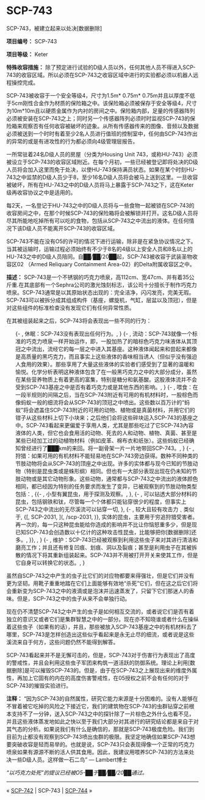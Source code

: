 # SCP-743
                        




SCP-743，被建立起来以处决[数据删除]



**项目编号：** SCP-743

**项目等级：** Keter

**特殊收容措施：** 除了预定进行试验的D级人员以外，任何其他人员不得进入SCP-743的收容区域。所以必须在SCP-743之收容区域中进行的实验都必须以机器人远程操控完成。

SCP-743被收容于一个安全等级4，尺寸为1.5m* 0.75m* 0.75m并且以厚度不低于5cm刚性合金作为材质的保险箱之中。该保险箱必须被保存于安全等级4，尺寸为10m*10m且以硬质金属作为内衬的房间之中。保险箱内部，足量的传感器阵列必须被安装在SCP-743之上；同时另一个传感器阵列必须时时监视SCP-743的保险箱来观察否有任何收容被破坏的迹象。从所有传感器传来的图像、音频以及数据必须被送到一个时时有着至少2名人员进行值班的控制室中，任何由SCP-743作出的异常的或是有进攻性的行为都必须向4级管理层报告。

一所常驻着24名D级人员的房屋（分类为Housing Unit 743，或称HU-743）必须被设立于SCP-743的收容区域附近。在每个月初，一些已经被登记即将处决的D级人员将会加入这里而免于处决，以使HU-743保持满员状态。如果在某个时刻HU-743之中监禁的D级人员少于8，至少16名D级人员将会被马上送到这里。一旦收容被破坏，所有在HU-743之中的D级人员将马上暴露于SCP-743之下，这在Keter级再收容协议之中是适用的。

每2天，一名登记于HU-743之中的D级人员将与一些食物一起被锁在SCP-743的收容房间之中，在那个时候SCP-743的保险箱将会被解锁并打开。这名D级人员将尽其所能地吃掉所有可以吃的食物，包括从SCP-743之中流出的液体。在任何情况下该D级人员不能离开SCP-743的收容区域。

SCP-743不能在没有O5的许可的情况下进行运输，除非是在紧急协议情况之下。当其被运输时，运输过程必须始终有不少于8名的4级以上安全人员和8名以上的HU-743之中的D级人员陪同。自██/██/20██起，SCP-743被收容于武装圣物收容区02 （Armed Reliquary Containment Area-02）的Delta附属收容区之中。

**描述：** SCP-743是一个不锈钢的巧克力喷泉，高112cm、宽47cm、并有着35公斤重.在其底部有一个Sephra公司的激光蚀刻标志，该公司十分擅长于制作巧克力喷泉。SCP-743通常是以其原始状态出现的：完全洁净，闪闪发亮，完美无瑕。SCP-743可以被拆分成其组成构件（基座，螺旋机，气缸，层盆以及顶冠），但是对这些组件的标准检查没有发现它们有任何异常性质。

在其被组装起来之后，SCP-743将会表现出一些不同的行为：

<ol>{- , &#20241;&#30496;&#65306;SCP-743&#27809;&#26377;&#34920;&#29616;&#20986;&#20219;&#20309;&#34892;&#20026;&#12290;, }
{- , &#27969;&#21160;&#65306;SCP-743&#23601;&#20687;&#19968;&#20010;&#26631;&#20934;&#30340;&#24039;&#20811;&#21147;&#21943;&#27849;&#19968;&#26679;&#24320;&#22987;&#36816;&#20316;&#65292;&#21363;&#65292;&#19968;&#32929;&#21152;&#28909;&#20102;&#30340;&#26263;&#26837;&#33394;&#24039;&#20811;&#21147;&#21619;&#28082;&#20307;&#20174;&#20854;&#39030;&#20896;&#20043;&#20013;&#27969;&#20986;&#65292;&#27969;&#32463;&#23427;&#30340;&#27599;&#19968;&#23618;&#20043;&#20013;&#36827;&#20837;&#20854;&#22522;&#24231;&#12290;&#36825;&#31181;&#28082;&#20307;&#38395;&#36215;&#26469;&#21644;&#23581;&#36215;&#26469;&#37117;&#20687;&#26159;&#39640;&#36136;&#37327;&#30340;&#40657;&#24039;&#20811;&#21147;&#65292;&#32780;&#19988;&#20107;&#23454;&#19978;&#36825;&#20123;&#28082;&#20307;&#30340;&#39321;&#21619;&#30456;&#24403;&#35825;&#20154;&#65288;&#20294;&#20284;&#20046;&#27809;&#26377;&#24378;&#36843;&#20154;&#39135;&#29992;&#30340;&#25928;&#26524;&#65289;&#12290;&#37027;&#20123;&#20139;&#29992;&#20102;&#22823;&#37327;&#36825;&#20123;&#28082;&#20307;&#30340;&#23454;&#39564;&#32773;&#20204;&#24863;&#21463;&#21040;&#20102;&#26174;&#33879;&#30340;&#28201;&#26262;&#21644;&#24841;&#24742;&#12290;&#21270;&#23398;&#20998;&#26512;&#34920;&#26126;&#36825;&#31181;&#28082;&#20307;&#21253;&#21547;&#20102;&#22312;&#19968;&#33324;&#40657;&#24039;&#20811;&#21147;&#20043;&#20013;&#30340;&#22823;&#37096;&#20998;&#25104;&#20998;&#65292;&#34429;&#28982;&#22312;&#26576;&#20123;&#33829;&#20859;&#29289;&#36136;&#19978;&#26377;&#30528;&#26356;&#39640;&#30340;&#23500;&#38598;&#65292;&#29305;&#21035;&#26159;&#31958;&#20998;&#21644;&#27688;&#22522;&#37240;&#12290;&#36825;&#32929;&#28082;&#20307;&#27969;&#24182;&#19981;&#20250;&#21463;&#21040;SCP-743&#22522;&#24231;&#20043;&#20013;&#26159;&#21542;&#26377;&#30528;&#24039;&#20811;&#21147;&#25110;&#26159;&#20854;&#20182;&#19996;&#35199;&#30340;&#24433;&#21709;&#12290;, }
{- , &#21890;&#39135;&#65306;&#22312;&#19968;&#27573;&#21322;&#35268;&#21017;&#30340;&#38388;&#38548;&#20043;&#21518;&#65292;&#24403;&#22312;SCP-743&#38468;&#36817;&#26377;&#21487;&#29992;&#30340;&#26377;&#26426;&#26448;&#26009;&#26102;&#65292;&#19968;&#32929;&#26837;&#33394;&#32780;&#20687;&#34434;&#34433;&#19968;&#33324;&#30340;&#32454;&#27969;&#23558;&#20250;&#20174;SCP-743&#30340;&#39030;&#20896;&#20043;&#20013;&#21943;&#20986;&#12290;&#36825;&#20123;&#25968;&#20197;&#30334;&#19975;&#35745;&#30340;&#8220;&#34434;&#34433;&#8221;&#23558;&#20250;&#36974;&#30422;&#20303;SCP-743&#38468;&#36817;&#30340;&#21487;&#29992;&#30340;&#21160;&#29289;&#12289;&#26893;&#29289;&#25110;&#26159;&#30495;&#33740;&#26448;&#26009;&#65292;&#24182;&#29992;&#23427;&#20204;&#30340;&#38067;&#23376;&#20174;&#36825;&#20123;&#26448;&#26009;&#19978;&#20999;&#19979;&#23567;&#22359;&#26469;&#65307;&#20043;&#21518;&#20182;&#20204;&#20250;&#23558;&#36825;&#20123;&#30862;&#22359;&#36816;&#20837;SCP-743&#30340;&#22522;&#24231;&#20043;&#20013;&#12290;SCP-743&#30475;&#36215;&#26469;&#26356;&#20559;&#29233;&#20110;&#20139;&#29992;&#20154;&#31867;&#65292;&#23588;&#20854;&#26159;&#37027;&#20123;&#21507;&#36807;&#20102;&#23427;SCP-743&#20839;&#23481;&#28082;&#20307;&#30340;&#20154;&#31867;&#65292;&#20294;&#23427;&#20063;&#20250;&#39135;&#29992;&#27963;&#30340;&#21160;&#29289;&#12289;&#27515;&#21435;&#30340;&#20154;&#21644;&#21160;&#29289;&#12289;&#26893;&#29289;&#12289;&#30495;&#33740;&#12289;&#29978;&#33267;&#26159;&#26576;&#20123;&#24050;&#32463;&#21152;&#24037;&#36807;&#30340;&#21160;&#26893;&#29289;&#26448;&#26009;&#65288;&#20363;&#22914;&#30382;&#38761;&#12289;&#26825;&#24067;&#34915;&#21644;&#32440;&#24352;&#65289;&#12290;&#36825;&#20123;&#34434;&#34433;&#24050;&#32463;&#30830;&#30693;&#26366;&#32463;&#36827;&#34892;&#20102;&#9608;&#9608;&#9608;km&#30340;&#26469;&#22238;&#12290;&#23558;&#19968;&#21103;&#39592;&#26550;&#19968;&#29255;&#19968;&#29255;&#22320;&#24102;&#22238;SCP-743&#12290;, }
{- , &#29417;&#29454;&#65306;&#22914;&#26524;&#21487;&#29992;&#30340;&#26377;&#26426;&#26448;&#26009;&#19981;&#33021;&#36731;&#26131;&#22320;&#22312;SCP-743&#26049;&#36793;&#33719;&#24471;&#12290;&#25968;&#31181;&#19981;&#21516;&#31181;&#31867;&#30340;&#33410;&#32930;&#21160;&#29289;&#23558;&#20250;&#20174;SCP-743&#30340;&#39030;&#24231;&#20043;&#20013;&#20986;&#29616;&#12290;&#35768;&#22810;&#30340;&#23454;&#20307;&#37117;&#19982;&#29616;&#20170;&#24050;&#30693;&#30340;&#33410;&#32930;&#21160;&#29289;&#65288;&#29305;&#21035;&#26159;&#26118;&#34411;&#31867;&#25110;&#26159;&#34523;&#24418;&#32434;&#65289;&#30456;&#21516;&#12290;&#20294;&#20063;&#26377;&#19968;&#22823;&#37096;&#20998;&#34920;&#29616;&#20986;&#29616;&#22312;&#20173;&#26410;&#30693;&#30340;&#33410;&#32930;&#21160;&#29289;&#25110;&#26159;&#20854;&#23427;&#21160;&#29289;&#24418;&#35937;&#12290;&#36825;&#20123;&#21160;&#29289;&#65292;&#36890;&#24120;&#37117;&#19982;SCP-743&#20043;&#20013;&#27969;&#20986;&#30340;&#28082;&#20307;&#39068;&#33394;&#30456;&#21516;&#65292;&#37117;&#24050;&#32463;&#22240;&#20026;&#29305;&#21035;&#30340;&#20219;&#21153;&#35201;&#27714;&#32780;&#21457;&#29983;&#20102;&#21464;&#24322;&#65292;&#24050;&#34987;&#35266;&#23519;&#21040;&#30340;&#33410;&#32930;&#21160;&#29289;&#31867;&#22411;&#21253;&#25324;&#65306;, {{- , &#23567;&#22411;&#26377;&#32764;&#26118;&#34411;&#65292;&#29992;&#20110;&#25506;&#27979;&#21450;&#35266;&#23519;&#12290;, }, {- , &#21487;&#20197;&#38075;&#36879;&#22823;&#37096;&#20998;&#26448;&#26009;&#30340;&#26118;&#34411;&#65292;&#21253;&#25324;&#38050;&#38081;&#21644;&#38043;&#65292;&#23613;&#31649;&#27599;&#19968;&#20010;&#20010;&#20307;&#37117;&#21482;&#33021;&#38075;&#31359;&#24456;&#23569;&#30340;&#31243;&#24230;&#65292;&#20294;&#20107;&#23454;&#19978;SCP-743&#20043;&#20013;&#27969;&#20986;&#30340;&#26080;&#23613;&#28330;&#27969;&#21487;&#20197;&#38075;&#31359;&#19968;&#20999;, }, {- , &#36739;&#22823;&#19988;&#36739;&#26377;&#25915;&#20987;&#21147;&#65105;&#31867;&#20284;&#20110;, {[, SCP-2031, ](, /scp-2031, )}, &#23454;&#20307;&#30340;&#26118;&#34411;&#65292;&#20027;&#35201;&#29992;&#20110;&#31351;&#36861;&#29417;&#29454;&#21463;&#23475;&#32773;&#12290;&#20877;&#19968;&#27425;&#30340;&#65292;&#27599;&#19968;&#21482;&#36825;&#31181;&#26118;&#34411;&#33021;&#32473;&#20320;&#36896;&#25104;&#30340;&#24433;&#21709;&#24182;&#19981;&#27604;&#35753;&#20320;&#24700;&#24594;&#37325;&#22810;&#23569;&#65292;&#20294;&#26159;&#29616;&#24050;&#30693;SCP-743&#20250;&#21019;&#36896;&#25968;&#20197;&#21313;&#20159;&#35745;&#30340;&#36825;&#31181;&#25915;&#20987;&#24615;&#26118;&#34411;&#65292;&#27604;&#33021;&#22815;&#25226;&#20320;[&#25968;&#25454;&#21024;&#38500;]&#36824;&#22810;&#12290;, }}, , }
{- , &#32500;&#25252;&#65306;SCP-743&#24050;&#32463;&#34987;&#35266;&#23519;&#21040;&#21033;&#29992;&#36825;&#20123;&#34411;&#23376;&#26469;&#23545;&#20854;&#36827;&#34892;&#28165;&#27905;&#21644;&#30952;&#20142;&#24037;&#20316;&#65307;&#24182;&#19988;&#36824;&#26377;&#20462;&#22797;&#20985;&#30165;&#12289;&#21010;&#30165;&#12289;&#27934;&#20197;&#21450;&#35010;&#30165;&#65307;&#29978;&#33267;&#26159;&#21033;&#29992;&#34411;&#23376;&#22312;&#20854;&#34987;&#25286;&#25955;&#30340;&#24773;&#20917;&#19979;&#23558;&#20854;&#37325;&#26032;&#32452;&#35013;&#36215;&#26469;&#12290;SCP-743&#24182;&#19981;&#29992;&#34987;&#25171;&#24320;&#24320;&#20851;&#26469;&#20351;&#20854;&#24037;&#20316;&#65292;&#20294;&#26159;&#23427;&#33258;&#36523;&#21487;&#20197;&#36716;&#25442;&#23427;&#30340;&#29366;&#24577;&#12290;, }
</ol>
虽然自SCP-743之中产生的虫子比它们的对应物都要来得强壮，但是它们并没有更为坚韧。用靴子重重地踏在它们上面能够有效地“杀死”它们，但在这之后它们将会重新变为SCP-743之中的液滴或是泡沫并迅速蒸发了，只留下它们那迷人的香味。但是，SCP-743之中的虫子从来不会单独行动。

现在仍不清楚SCP-743之中产生的虫子是如何相互交流的，或者说它们是否有着独立的意识又或者它们是集群智慧之中的一部分。现在亦不知晓谁或者什么在操纵着这些虫子（如果有的话），并且，那些被放入SCP-743基座之中的有机材料去了哪里，SCP-743是怎样创造出这些似乎看起来是永无止尽的细流，或者说是这些溪流来自于何方，这些问题仍然不能得到解答。

SCP-743看起来并不是无懈可击的，但是，SCP-743对于伤害行为表现出了高度的警戒性，并且会利用这些虫子军团来构筑一道活跃的防御系统。理论上利用[数据删除]是可以摧毁SCP-743的。但是，由于在SCP-743之上展现出来的维度外属性，再加上它固有的内在的高度伤害警戒性，在05授权之前不会有任何的对于SCP-743的摧毁实验进行。

**注释：**  “因为SCP-743的自然属性，研究它能力来源是十分困难的。没有人能够在不冒着被它吃掉的风险之下接近它，我们的建筑物在SCP-743的虫群钻穿之前根本支持不了一分钟，送入SCP-743之中的探针除了一片棕色之外什么也看不见，并且这些液体蒸发地如此之快以至于我们大部分对其进行的研究结论都是来自于对其气态的分析。如果说我们有什么是确信的，那就是SCP-743极度危险。我们到目前为止都没有观察到SCP-743喷出虫群的极限。我坚定地确信如果SCP-743想要突破收容是轻而易举的。也就是说，SCP-743只会表现得像一个正常的巧克力喷泉如果有源源不断的活人供其食用。因此，我建议用喂养SCP-743的方法来处决一些D级人员。这样做一石二鸟” — Lambert博士

*“以巧克力处死”的提议已经被O5-██于██/██/20██通过。* 


---



« [SCP-742](/scp-742) | SCP-743 | [SCP-744](/scp-744) »





                    